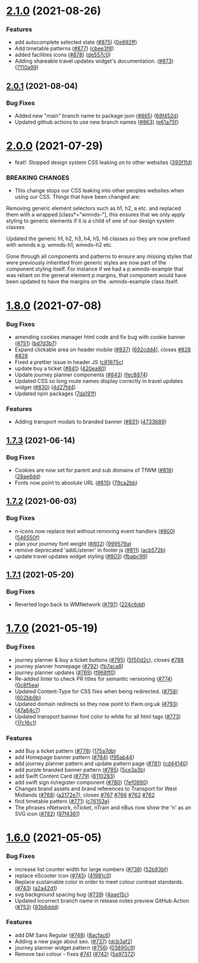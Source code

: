 # [2.1.0](https://github.com/wmcadigital/wmn-design-system/compare/v2.0.1...v2.1.0) (2021-08-26)


### Features

* add autocomplete selected state ([#875](https://github.com/wmcadigital/wmn-design-system/issues/875)) ([0e892ff](https://github.com/wmcadigital/wmn-design-system/commit/0e892ffca27d8c06c99cd286d68051dc8c85cc44))
* Add timetable patterns ([#877](https://github.com/wmcadigital/wmn-design-system/issues/877)) ([cbee3f8](https://github.com/wmcadigital/wmn-design-system/commit/cbee3f814a65b2fccec44bbef994cc0730c0bd15))
* added facilities icons ([#878](https://github.com/wmcadigital/wmn-design-system/issues/878)) ([de557c0](https://github.com/wmcadigital/wmn-design-system/commit/de557c0abcdf8ff595774cb34073c1220eba6745))
* Adding shareable travel updates widget's documentation. ([#873](https://github.com/wmcadigital/wmn-design-system/issues/873)) ([7110a99](https://github.com/wmcadigital/wmn-design-system/commit/7110a99f4b224eb5b1c2164da25b91ac372f1c2e))

## [2.0.1](https://github.com/wmcadigital/wmn-design-system/compare/v2.0.0...v2.0.1) (2021-08-04)


### Bug Fixes

* Added new "main" branch name to package json ([#865](https://github.com/wmcadigital/wmn-design-system/issues/865)) ([68f452d](https://github.com/wmcadigital/wmn-design-system/commit/68f452d7e48fb578c0c6d93a1b5161a89721b880))
* Updated github actions to use new branch names ([#863](https://github.com/wmcadigital/wmn-design-system/issues/863)) ([e61a75f](https://github.com/wmcadigital/wmn-design-system/commit/e61a75fee188f5087031ebacd83a699e0bc828e4))

# [2.0.0](https://github.com/wmcadigital/wmn-design-system/compare/v1.8.0...v2.0.0) (2021-07-29)


* feat!: Stopped design system CSS leaking on to other websites ([393f1fd](https://github.com/wmcadigital/wmn-design-system/commit/393f1fd97202ee1e4c34e0a8ba344026648423c6))


### BREAKING CHANGES

* This change stops our CSS leaking into other peoples websites when using our CSS.
Things that have been changed are:

Removing generic element selectors such as h1, h2, a etc. and replaced them with a wrapped [class*="wmnds-"], this ensures that we only apply styling to generic elements if it is a child of one of our design system classes

Updated the generic h1, h2, h3, h4, h5, h6 classes so they are now prefixed with wmnds e.g. wmnds-h1, wmnds-h2 etc.

Gone through all components and patterns to ensure any missing styles that were previously inheritted from generic styles are now part of the component styling itself. For instance if we had a p.wmnds-example that was reliant on the general element p margins, that component would have been updated to have the margins on the .wmnds-example class itself.

# [1.8.0](https://github.com/wmcadigital/wmn-design-system/compare/v1.7.3...v1.8.0) (2021-07-08)


### Bug Fixes

* amending cookies manager html code and fix bug with cookie banner ([#751](https://github.com/wmcadigital/wmn-design-system/issues/751)) ([bd7d3b7](https://github.com/wmcadigital/wmn-design-system/commit/bd7d3b788802a2bf2649919ba94157387e4a2c71))
* Expand clickable area on header mobile ([#837](https://github.com/wmcadigital/wmn-design-system/issues/837)) ([692cdd4](https://github.com/wmcadigital/wmn-design-system/commit/692cdd4e567fe558db2764c9d084494b05aaaad6)), closes [#828](https://github.com/wmcadigital/wmn-design-system/issues/828) [#828](https://github.com/wmcadigital/wmn-design-system/issues/828)
* Fixed a prettier issue in header JS ([c81875c](https://github.com/wmcadigital/wmn-design-system/commit/c81875cbf02962c587d27de309bd26e229003bf3))
* update buy a ticket ([#841](https://github.com/wmcadigital/wmn-design-system/issues/841)) ([420ea80](https://github.com/wmcadigital/wmn-design-system/commit/420ea801dd356d3f7af1d1e46688d5c0f7c0cc5c))
* Update journey planner components ([#843](https://github.com/wmcadigital/wmn-design-system/issues/843)) ([fec8874](https://github.com/wmcadigital/wmn-design-system/commit/fec88747fe84da058de3cff3c57534b91065282c))
* Updated CSS so long route names display correctly in travel updates widget ([#830](https://github.com/wmcadigital/wmn-design-system/issues/830)) ([4d27fd4](https://github.com/wmcadigital/wmn-design-system/commit/4d27fd432398d0776e970e65565e2f3a78f89dfd))
* Updated npm packages ([7da191f](https://github.com/wmcadigital/wmn-design-system/commit/7da191f57b3f0ad5c54973df092a58e6751efe18))


### Features

* Adding transport modals to branded banner ([#831](https://github.com/wmcadigital/wmn-design-system/issues/831)) ([4733689](https://github.com/wmcadigital/wmn-design-system/commit/4733689e72b70aa4c1b2d679a6c529d634c625d7))

## [1.7.3](https://github.com/wmcadigital/wmn-design-system/compare/v1.7.2...v1.7.3) (2021-06-14)


### Bug Fixes

* Cookies are now set for parent and sub domains of TfWM ([#816](https://github.com/wmcadigital/wmn-design-system/issues/816)) ([28ae6dd](https://github.com/wmcadigital/wmn-design-system/commit/28ae6dd17cd504ecbfef0f8774c6ce6a31a1e177))
* Fonts now point to absolute URL ([#815](https://github.com/wmcadigital/wmn-design-system/issues/815)) ([79ca2bb](https://github.com/wmcadigital/wmn-design-system/commit/79ca2bb2da41a35eff635198b2776fdbf91fc8a3))

## [1.7.2](https://github.com/wmcadigital/wmn-design-system/compare/v1.7.1...v1.7.2) (2021-06-03)


### Bug Fixes

* n-icons now replace text without removing event handlers ([#800](https://github.com/wmcadigital/wmn-design-system/issues/800)) ([546550f](https://github.com/wmcadigital/wmn-design-system/commit/546550f7d374b82a17689ea3cd3930d5e2b9616c))
* plan your journey font weight ([#802](https://github.com/wmcadigital/wmn-design-system/issues/802)) ([999579a](https://github.com/wmcadigital/wmn-design-system/commit/999579a82678bfc652d685605ffb4a0545e2c8b6))
* remove deprecated 'addListener' in footer js ([#811](https://github.com/wmcadigital/wmn-design-system/issues/811)) ([acb572b](https://github.com/wmcadigital/wmn-design-system/commit/acb572bc36cac9488d9e535d6e43d843d8e92a68))
* update travel updates widget styling ([#803](https://github.com/wmcadigital/wmn-design-system/issues/803)) ([fbabc99](https://github.com/wmcadigital/wmn-design-system/commit/fbabc992ed35b7eb3c1912d46bdd68b2eed34ace))

## [1.7.1](https://github.com/wmcadigital/wmn-design-system/compare/v1.7.0...v1.7.1) (2021-05-20)


### Bug Fixes

* Reverted logo back to WMNetwork ([#797](https://github.com/wmcadigital/wmn-design-system/issues/797)) ([224c6dd](https://github.com/wmcadigital/wmn-design-system/commit/224c6dde04fafbe3a10802dc4a743f1e9b2b14f4))

# [1.7.0](https://github.com/wmcadigital/wmn-design-system/compare/v1.6.0...v1.7.0) (2021-05-19)


### Bug Fixes

* journey planner & buy a ticket buttons ([#795](https://github.com/wmcadigital/wmn-design-system/issues/795)) ([5f50d2c](https://github.com/wmcadigital/wmn-design-system/commit/5f50d2cb8b44976c51b2893b7d333ee4a08c5229)), closes [#788](https://github.com/wmcadigital/wmn-design-system/issues/788)
* journey planner homepage ([#792](https://github.com/wmcadigital/wmn-design-system/issues/792)) ([fb7aca8](https://github.com/wmcadigital/wmn-design-system/commit/fb7aca89f2063c38d0619fefa3e1f501ebf3a896))
* journey planner updates ([#769](https://github.com/wmcadigital/wmn-design-system/issues/769)) ([f968ff0](https://github.com/wmcadigital/wmn-design-system/commit/f968ff0380a2df2c1e1e455fc0b503728e4c7f0a))
* Re-added linter to check PR titles for semantic versioning ([#774](https://github.com/wmcadigital/wmn-design-system/issues/774)) ([0c8f5ea](https://github.com/wmcadigital/wmn-design-system/commit/0c8f5ea929f0316cafb8fe19541825e41fc9a05e))
* Updated Content-Type for CSS files when being redirected. ([#758](https://github.com/wmcadigital/wmn-design-system/issues/758)) ([602bb9b](https://github.com/wmcadigital/wmn-design-system/commit/602bb9b200fddd8921b9ab9dd2ffc226272f8dd7))
* Updated domain redirects so they now point to tfwm.org.uk ([#793](https://github.com/wmcadigital/wmn-design-system/issues/793)) ([47a64c7](https://github.com/wmcadigital/wmn-design-system/commit/47a64c7fcd06ea0d2b7dfa0b51f75c866afb9260))
* Updated transport banner font color to white for all html tags ([#773](https://github.com/wmcadigital/wmn-design-system/issues/773)) ([17c16c1](https://github.com/wmcadigital/wmn-design-system/commit/17c16c1531fceba46a22b47386d16cb68e5e9299))


### Features

* add Buy a ticket pattern ([#778](https://github.com/wmcadigital/wmn-design-system/issues/778)) ([175a7db](https://github.com/wmcadigital/wmn-design-system/commit/175a7dbae690d21ebf0d7bb812eb9e2e38e699b3))
* add Homepage banner pattern ([#784](https://github.com/wmcadigital/wmn-design-system/issues/784)) ([f95ab44](https://github.com/wmcadigital/wmn-design-system/commit/f95ab44c1bac8d72ada58ead2a469c4d8978fe39))
* add journey planner pattern and update pattern page ([#781](https://github.com/wmcadigital/wmn-design-system/issues/781)) ([cd44140](https://github.com/wmcadigital/wmn-design-system/commit/cd441401f800a35e0d807b31af3624e442b9d1c4))
* add purple branded banner pattern ([#785](https://github.com/wmcadigital/wmn-design-system/issues/785)) ([5ce3a3b](https://github.com/wmcadigital/wmn-design-system/commit/5ce3a3b9023581aef2cdcdb9e84fa8bd7980a00a))
* add Swift Content Card ([#779](https://github.com/wmcadigital/wmn-design-system/issues/779)) ([8110283](https://github.com/wmcadigital/wmn-design-system/commit/811028373ccf011632422af2dfdd30e32219a09e))
* add swift sign in/register component ([#780](https://github.com/wmcadigital/wmn-design-system/issues/780)) ([7ef0890](https://github.com/wmcadigital/wmn-design-system/commit/7ef0890db4bd81d989dcf43bbee1b9b2d2ce88d1))
* Changes brand assets and brand references to Transport for West Midlands ([#768](https://github.com/wmcadigital/wmn-design-system/issues/768)) ([a2172e7](https://github.com/wmcadigital/wmn-design-system/commit/a2172e7852cef9737d86bbb30f14944b2bd46d80)), closes [#767](https://github.com/wmcadigital/wmn-design-system/issues/767) [#766](https://github.com/wmcadigital/wmn-design-system/issues/766) [#762](https://github.com/wmcadigital/wmn-design-system/issues/762) [#762](https://github.com/wmcadigital/wmn-design-system/issues/762)
* find timetable pattern ([#771](https://github.com/wmcadigital/wmn-design-system/issues/771)) ([c76153e](https://github.com/wmcadigital/wmn-design-system/commit/c76153e3c417c012e13841030950a508d3024186))
* The phrases nNetwork, nTicket, nTrain and nBus now show the 'n' as an SVG icon ([#782](https://github.com/wmcadigital/wmn-design-system/issues/782)) ([97f4361](https://github.com/wmcadigital/wmn-design-system/commit/97f4361f24fb27f09375b64da069d65864b4413e))

# [1.6.0](https://github.com/wmcadigital/wmn-design-system/compare/v1.5.0...v1.6.0) (2021-05-05)


### Bug Fixes

* increase list counter width for large numbers ([#738](https://github.com/wmcadigital/wmn-design-system/issues/738)) ([52b93bf](https://github.com/wmcadigital/wmn-design-system/commit/52b93bfa95d393a9f3db1468a63bc55346959561))
* replace eScooter icon ([#745](https://github.com/wmcadigital/wmn-design-system/issues/745)) ([41981c0](https://github.com/wmcadigital/wmn-design-system/commit/41981c0db842c3b56c5c8ccae2f8c1901b76b2d8))
* Replace sustainable color in order to meet colour contrast standards. ([#743](https://github.com/wmcadigital/wmn-design-system/issues/743)) ([a2a42d1](https://github.com/wmcadigital/wmn-design-system/commit/a2a42d158837564820b2b0f372b70cf245999d42))
* svg background spacing bug ([#739](https://github.com/wmcadigital/wmn-design-system/issues/739)) ([4aae15c](https://github.com/wmcadigital/wmn-design-system/commit/4aae15c6e8e52d1b8a8dfcdb019d8b61bc3aac52))
* Updated incorrect branch name in release notes preview GitHub Action ([#753](https://github.com/wmcadigital/wmn-design-system/issues/753)) ([93b6ddd](https://github.com/wmcadigital/wmn-design-system/commit/93b6ddd5adfc1749f0cca466b1c011f7c9d08810))


### Features

* add DM Sans Regular ([#748](https://github.com/wmcadigital/wmn-design-system/issues/748)) ([8acfac6](https://github.com/wmcadigital/wmn-design-system/commit/8acfac6f35418ff5822fc34142185d54db4c0dac))
* Adding a new page about seo. ([#737](https://github.com/wmcadigital/wmn-design-system/issues/737)) ([dcb3af2](https://github.com/wmcadigital/wmn-design-system/commit/dcb3af2d6c60cb602a7c3ca71aa0ddcb37cf2967))
* journey planner widget pattern ([#756](https://github.com/wmcadigital/wmn-design-system/issues/756)) ([03890c9](https://github.com/wmcadigital/wmn-design-system/commit/03890c9d05cd43c7cbf68cd5ac25cc7824e398a6))
* Remove taxi colour - fixes [#741](https://github.com/wmcadigital/wmn-design-system/issues/741) ([#742](https://github.com/wmcadigital/wmn-design-system/issues/742)) ([5a97372](https://github.com/wmcadigital/wmn-design-system/commit/5a973721831156b9b0ee1aee71b6c1206fee6cef))
